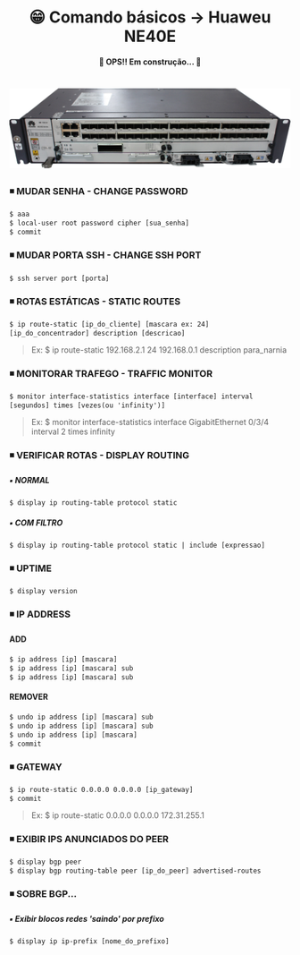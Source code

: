 <h1 align="center">😁 Comando básicos -> Huaweu NE40E</h1>

<h4 align="center">
  🚧 OPS!! Em construção... 🚧
</h4>

<h1 align="center">
  <img alt="ne40e" title="ne40e" src="./img/ne40e.png" />
</h1>

### ◾ MUDAR SENHA - CHANGE PASSWORD
```
$ aaa
$ local-user root password cipher [sua_senha]
$ commit
```

### ◾ MUDAR PORTA SSH - CHANGE SSH PORT
    $ ssh server port [porta]

### ◾ ROTAS ESTÁTICAS - STATIC ROUTES
    $ ip route-static [ip_do_cliente] [mascara ex: 24] [ip_do_concentrador] description [descricao]
  >Ex: $ ip route-static 192.168.2.1 24 192.168.0.1 description para_narnia

### ◾ MONITORAR TRAFEGO - TRAFFIC MONITOR
    $ monitor interface-statistics interface [interface] interval [segundos] times [vezes(ou 'infinity')]
  >Ex: $ monitor interface-statistics interface GigabitEthernet 0/3/4 interval 2 times infinity

### ◾  VERIFICAR ROTAS - DISPLAY ROUTING
  ##### ▪️ NORMAL
    $ display ip routing-table protocol static

  ##### ▪️ COM FILTRO
    $ display ip routing-table protocol static | include [expressao]

### ◾ UPTIME
    $ display version

### ◾ IP ADDRESS
#### ADD
    $ ip address [ip] [mascara]
    $ ip address [ip] [mascara] sub
    $ ip address [ip] [mascara] sub

#### REMOVER
    $ undo ip address [ip] [mascara] sub
    $ undo ip address [ip] [mascara] sub
    $ undo ip address [ip] [mascara]
    $ commit

### ◾ GATEWAY
    $ ip route-static 0.0.0.0 0.0.0.0 [ip_gateway]
    $ commit
  >Ex: $ ip route-static 0.0.0.0 0.0.0.0 172.31.255.1

### ◾ EXIBIR IPS ANUNCIADOS DO PEER
    $ display bgp peer
    $ display bgp routing-table peer [ip_do_peer] advertised-routes

### ◾ SOBRE BGP...
##### ▪️ Exibir blocos redes 'saindo' por prefixo
    $ display ip ip-prefix [nome_do_prefixo]
